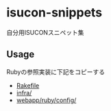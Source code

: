 # isucon-snippets
自分用ISUCONスニペット集

## Usage
Rubyの参照実装に下記をコピーする

* [Rakefile](Rakefile)
* [infra/](infra/)
* [webapp/ruby/config/](webapp/ruby/config/)
